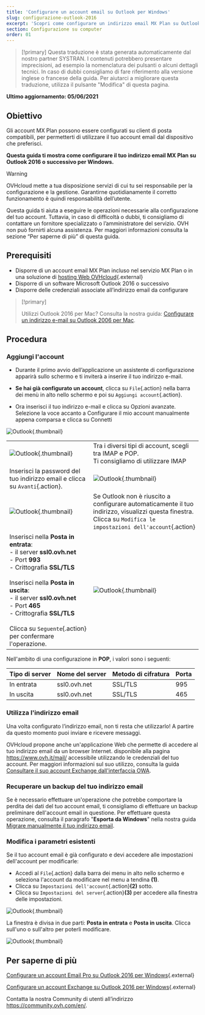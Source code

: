 ```yaml
---
title: 'Configurare un account email su Outlook per Windows'
slug: configurazione-outlook-2016
excerpt: 'Scopri come configurare un indirizzo email MX Plan su Outlook per Windows'
section: Configurazione su computer
order: 01
---
```


 
> [!primary]
> Questa traduzione è stata generata automaticamente dal nostro partner SYSTRAN. I contenuti potrebbero presentare imprecisioni, ad esempio la nomenclatura dei pulsanti o alcuni dettagli tecnici. In caso di dubbi consigliamo di fare riferimento alla versione inglese o francese della guida. Per aiutarci a migliorare questa traduzione, utilizza il pulsante "Modifica" di questa pagina.
>
 
**Ultimo aggiornamento: 05/06/2021**

## Obiettivo

Gli account MX Plan possono essere configurati su client di posta compatibili, per permetterti di utilizzare il tuo account email dal dispositivo che preferisci.

**Questa guida ti mostra come configurare il tuo indirizzo email MX Plan su Outlook 2016 o successivo per Windows.**


> [!warning]
>
> OVHcloud mette a tua disposizione servizi di cui tu sei responsabile per la configurazione e la gestione. Garantirne quotidianamente il corretto funzionamento è quindi responsabilità dell’utente.
> 
> Questa guida ti aiuta a eseguire le operazioni necessarie alla configurazione del tuo account. Tuttavia, in caso di difficoltà o dubbi, ti consigliamo di contattare un fornitore specializzato o l’amministratore del servizio. OVH non può fornirti alcuna assistenza. Per maggiori informazioni consulta la sezione “Per saperne di più” di questa guida.
> 


## Prerequisiti

- Disporre di un account email MX Plan incluso nel servizio MX Plan o in una soluzione di [hosting Web OVHcloud](https://www.ovh.it/hosting-web/){.external}
- Disporre di un software Microsoft Outlook 2016 o successivo
- Disporre delle credenziali associate all’indirizzo email da configurare
 
> [!primary]
>
> Utilizzi Outlook 2016 per Mac? Consulta la nostra guida:  [Configurare un indirizzo e-mail su Outlook 2006 per Mac](https://docs.ovh.com/it/emails/configurazione-outlook-2016-mac/). 
>

## Procedura

### Aggiungi l'account

- Durante il primo avvio dell’applicazione un assistente di configurazione apparirà sullo schermo e ti inviterà a inserire il tuo indirizzo e-mail.

- **Se hai già configurato un account**, clicca su `File`{.action} nella barra dei menù in alto nello schermo e poi su `Aggiungi account`{.action}.

- Ora inserisci il tuo indirizzo e-mail e clicca su Opzioni avanzate.  Selezione la voce accanto a Configurare il mio account manualmente appena comparsa e clicca su Connetti 

![Outlook](images/config-outlook-mxplan01.png){.thumbnail}

| | |
|---|---|
|![Outlook](images/config-outlook-mxplan02.png){.thumbnail}|Tra i diversi tipi di account, scegli tra IMAP e POP. <br>Ti consigliamo di utilizzare IMAP|
|Inserisci la password del tuo indirizzo email e clicca su `Avanti`{.action}. |![Outlook](images/config-outlook-mxplan03.png){.thumbnail}|
|![Outlook](images/config-outlook-mxplan04.png){.thumbnail}|Se Outlook non è riuscito a configurare automaticamente il tuo indirizzo, visualizzi questa finestra. <br>Clicca su `Modifica le impostazioni dell'account`{.action} |
|Inserisci nella **Posta in entrata**: <br>- il server **ssl0.ovh.net** <br>- Port **993**<br>- Crittografia **SSL/TLS**<br><br>Inserisci nella **Posta in uscita**: <br>- il server **ssl0.ovh.net** <br>- Port **465**<br>- Crittografia **SSL/TLS**<br><br>Clicca su `Seguente`{.action} per confermare l'operazione. |![Outlook](images/config-outlook-mxplan05.png){.thumbnail}|


Nell'ambito di una configurazione in **POP**, i valori sono i seguenti:

|Tipo di server|Nome del server|Metodo di cifratura|Porta|
|---|---|---|---|
|In entrata|ssl0.ovh.net|SSL/TLS|995|
|In uscita|ssl0.ovh.net|SSL/TLS|465|

### Utilizza l'indirizzo email

Una volta configurato l’indirizzo email, non ti resta che utilizzarlo! A partire da questo momento puoi inviare e ricevere messaggi.

OVHcloud propone anche un'applicazione Web che permette di accedere al tuo indirizzo email da un browser Internet. disponibile alla pagina <https://www.ovh.it/mail/> accessibile utilizzando le credenziali del tuo account. Per maggiori informazioni sul suo utilizzo, consulta la guida [Consultare il suo account Exchange dall'interfaccia OWA](https://docs.ovh.com/it/microsoft-collaborative-solutions/exchange_2016_guida_allutilizzo_di_outlook_web_app/).

### Recuperare un backup del tuo indirizzo email

Se è necessario effettuare un'operazione che potrebbe comportare la perdita dei dati del tuo account email, ti consigliamo di effettuare un backup preliminare dell'account email in questione. Per effettuare questa operazione, consulta il paragrafo "**Esporta da Windows**" nella nostra guida [Migrare manualmente il tuo indirizzo email](https://docs.ovh.com/it/emails/migrare-i-indirizzi-email-manualmente/#esporta-da-windows).

### Modifica i parametri esistenti

Se il tuo account email è già configurato e devi accedere alle impostazioni dell'account per modificarle:

- Accedi al `File`{.action} dalla barra dei menu in alto nello schermo e seleziona l'account da modificare nel menu a tendina **(1)**.
- Clicca su `Impostazioni dell'account`{.action}**(2)** sotto.
- Clicca su `Impostazioni del server`{.action}**(3)** per accedere alla finestra delle impostazioni.

![Outlook](images/config-outlook-mxplan06.png){.thumbnail}

La finestra è divisa in due parti: **Posta in entrata** e **Posta in uscita**. Clicca sull'uno o sull'altro per poterli modificare.

![Outlook](images/config-outlook-mxplan07.png){.thumbnail}


## Per saperne di più

[Configurare un account Email Pro su Outlook 2016 per Windows](https://docs.ovh.com/it/emails-pro/configurazione-outlook-2016/){.external}

[Configurare un account Exchange su Outlook 2016 per Windows](https://docs.ovh.com/it/microsoft-collaborative-solutions/configurazione-exchange-outlook-2016-windows/){.external}

Contatta la nostra Community di utenti all’indirizzo <https://community.ovh.com/en/>.
